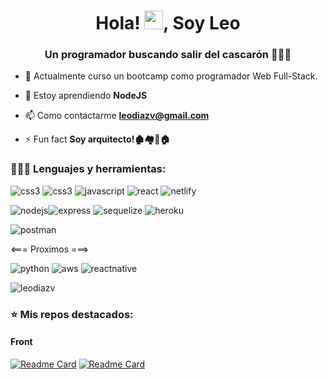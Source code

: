 <h1 align="center">Hola! <img src="https://raw.githubusercontent.com/MartinHeinz/MartinHeinz/master/wave.gif" width="30px">, Soy Leo</h1>
<h3 align="center">Un programador buscando salir del cascarón 🥚🐣🐥</h3>

- 🔭 Actualmente curso un bootcamp como programador Web Full-Stack.

- 🌱 Estoy aprendiendo **NodeJS**

- 📫 Como contactarme **leodiazv@gmail.com**

- ⚡ Fun fact **Soy arquitecto!🏚🏘🏡🏠**



<h3 align="left">👨🏻‍💻 Lenguajes y herramientas:</h3>

<img src="https://img.shields.io/badge/HTML5-E34F26?style=for-the-badge&logo=html5&logoColor=white" alt="css3" /> <img src="https://img.shields.io/badge/CSS3-1572B6?style=for-the-badge&logo=css3&logoColor=white" alt="css3" /> <img src="https://img.shields.io/badge/JavaScript-323330?style=for-the-badge&logo=javascript&logoColor=F7DF1E" alt="javascript" /> <img src="https://img.shields.io/badge/React-20232A?style=for-the-badge&logo=react&logoColor=61DAFB" alt="react" /> <img src="https://img.shields.io/badge/Netlify-00C7B7?style=for-the-badge&logo=netlify&logoColor=white" alt="netlify" />

<img src="https://img.shields.io/badge/Node.js-339933?style=for-the-badge&logo=nodedotjs&logoColor=white" alt="nodejs" /><img src="https://img.shields.io/badge/Express.js-000000?style=for-the-badge&logo=express&logoColor=white" alt="express" /> <img src="https://img.shields.io/badge/Sequelize-52B0E7?style=for-the-badge&logo=Sequelize&logoColor=white" alt="sequelize" /> <img src="https://img.shields.io/badge/Heroku-430098?style=for-the-badge&logo=heroku&logoColor=white" alt="heroku" />

<img src="https://img.shields.io/badge/Postman-FF6C37?style=for-the-badge&logo=Postman&logoColor=white" alt="postman" />

<=== Proximos ===>

<img src="https://img.shields.io/badge/Python-FFD43B?style=for-the-badge&logo=python&logoColor=blue" alt="python" /> <img src="https://img.shields.io/badge/Amazon_AWS-FF9900?style=for-the-badge&logo=amazonaws&logoColor=white" alt="aws" /> <img src="https://img.shields.io/badge/React_Native-20232A?style=for-the-badge&logo=react&logoColor=61DAFB" alt="reactnative" /> 

<p><img align="center" src="https://github-readme-stats.vercel.app/api/top-langs?username=leodiazv&show_icons=true&locale=en&layout=compact" alt="leodiazv" /></p>

<h3 align="left">⭐ Mis repos destacados:</h3>

<h4>Front</h4>


[![Readme Card](https://github-readme-stats.vercel.app/api/pin/?username=leodiazv&repo=leo-rick-and-morty-app)](https://github.com/leodiazv/leo-rick-and-morty-app)
[![Readme Card](https://github-readme-stats.vercel.app/api/pin/?username=leodiazv&repo=pokedex)]([https://github.com/leodiazv/e-comerce](https://github.com/leodiazv/pokedex))
